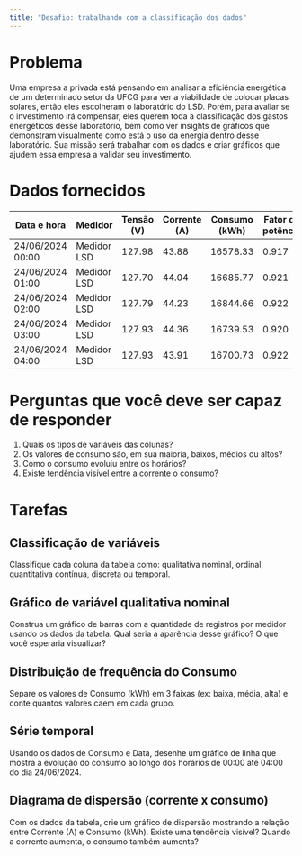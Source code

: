 ```yaml
---
title: "Desafio: trabalhando com a classificação dos dados"
---
```


# Problema

Uma empresa a privada está pensando em analisar a eficiência energética de um
determinado setor da UFCG para ver a viabilidade de colocar placas solares,
então eles escolheram o laboratório do LSD. Porém, para avaliar se o
investimento irá compensar, eles querem toda a classificação dos gastos
energéticos desse laboratório, bem como ver insights de gráficos que demonstram
visualmente como está o uso da energia dentro desse laboratório. Sua missão será
trabalhar com os dados e criar gráficos que ajudem essa empresa a validar seu
investimento.

# Dados fornecidos

| Data e hora      | Medidor     | Tensão (V) | Corrente (A) | Consumo (kWh) | Fator de potência |
|------------------|-------------|------------|--------------|---------------|-------------------|
| 24/06/2024 00:00 | Medidor LSD | 127.98     | 43.88        | 16578.33      | 0.917             |
| 24/06/2024 01:00 | Medidor LSD | 127.70     | 44.04        | 16685.77      | 0.921             |
| 24/06/2024 02:00 | Medidor LSD | 127.79     | 44.23        | 16844.66      | 0.922             |
| 24/06/2024 03:00 | Medidor LSD | 127.93     | 44.36        | 16739.53      | 0.920             |
| 24/06/2024 04:00 | Medidor LSD | 127.93     | 43.91        | 16700.73      | 0.922             |

# Perguntas que você deve ser capaz de responder

1. Quais os tipos de variáveis das colunas?
2. Os valores de consumo são, em sua maioria, baixos, médios ou altos?
3. Como o consumo evoluiu entre os horários?
4. Existe tendência visível entre a corrente o consumo?

# Tarefas

## Classificação de variáveis

Classifique cada coluna da tabela como: qualitativa nominal, ordinal,
quantitativa contínua, discreta ou temporal.

## Gráfico de variável qualitativa nominal

Construa um gráfico de barras com a quantidade de registros por medidor usando
os dados da tabela. Qual seria a aparência desse gráfico? O que você esperaria
visualizar?

## Distribuição de frequência do Consumo

Separe os valores de Consumo (kWh) em 3 faixas (ex: baixa, média, alta) e conte
quantos valores caem em cada grupo.

## Série temporal

Usando os dados de Consumo e Data, desenhe um gráfico de linha que mostra a
evolução do consumo ao longo dos horários de 00:00 até 04:00 do dia 24/06/2024.

## Diagrama de dispersão (corrente x consumo)

Com os dados da tabela, crie um gráfico de dispersão mostrando a relação entre
Corrente (A) e Consumo (kWh). Existe uma tendência visível? Quando a corrente
aumenta, o consumo também aumenta?
